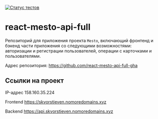 [![Статус тестов](../../actions/workflows/tests.yml/badge.svg)](../../actions/workflows/tests.yml)

# react-mesto-api-full
Репозиторий для приложения проекта `Mesto`, включающий фронтенд и бэкенд части приложения со следующими возможностями: авторизации и регистрации пользователей, операции с карточками и пользователями.

Адрес репозитория: https://github.com/react-mesto-api-full-gha

## Ссылки на проект

IP-адрес 158.160.35.224

Frontend https://skvorstieven.nomoredomains.xyz

Backend https://api.skvorstieven.nomoredomains.xyz
